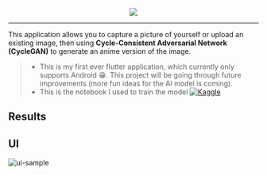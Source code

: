 <p align="center">
  <img src="https://user-images.githubusercontent.com/57009004/172021224-ef92eb0a-3b76-4c0f-a07f-f7d5dd90e5d6.svg"/>
</p>

<hr> 

This application allows you to capture a picture of yourself or upload an existing image, then using **Cycle-Consistent Adversarial Network (CycleGAN)** to generate an anime version of the image. 
> * This is my first ever flutter application, which currently only supports Android 😁. This project will be going through future improvements (more fun ideas for the AI model is coming).
> * This is the notebook I used to train the model  <a href="https://www.kaggle.com/code/ninamaamary/selfie2anime-cyclegan-pytorch"> ![Kaggle](https://img.shields.io/badge/Kaggle-20BEFF?style=for-the-badge&logo=Kaggle&logoColor=white)</a>

## Results

## UI
![ui-sample](https://user-images.githubusercontent.com/57009004/173684809-1476eb50-9930-4c58-8163-d6cbf6eda143.png)
